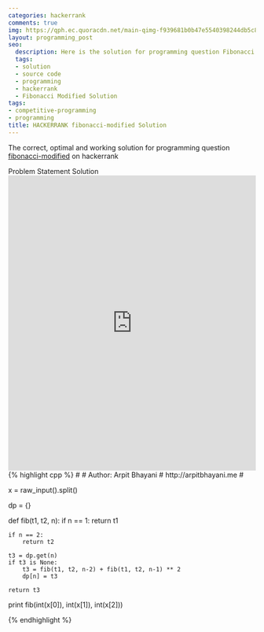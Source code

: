 ```yaml
---
categories: hackerrank
comments: true
img: https://qph.ec.quoracdn.net/main-qimg-f939681b0b47e5540398244db5c8966f?convert_to_webp=true
layout: programming_post
seo:
  description: Here is the solution for programming question Fibonacci Modified on hackerrank
  tags:
  - solution
  - source code
  - programming
  - hackerrank
  - Fibonacci Modified Solution
tags:
- competitive-programming
- programming
title: HACKERRANK fibonacci-modified Solution
---
```

The correct, optimal and working solution for programming question [fibonacci-modified](https://www.hackerrank.com/challenges/fibonacci-modified) on hackerrank

<div class="ui secondary pointing large menu">
  <a class="grey item" data-tab="problem-statement">
    Problem Statement
  </a>
  <a class="active item grey" data-tab="solution">
    Solution
  </a>
</div>
<div class="ui bottom attached tab" data-tab="problem-statement">
    <iframe src="https://www.hackerrank.com/challenges/fibonacci-modified" width="100%" height="600px" style="overflow: scroll; border: none;"></iframe>
</div>
<div class="ui bottom attached active tab" data-tab="solution">
{% highlight cpp %}
#
#  Author: Arpit Bhayani
#  http://arpitbhayani.me
#

x = raw_input().split()

dp = {}


def fib(t1, t2, n):
    if n == 1:
        return t1

    if n == 2:
        return t2

    t3 = dp.get(n)
    if t3 is None:
        t3 = fib(t1, t2, n-2) + fib(t1, t2, n-1) ** 2
        dp[n] = t3

    return t3

print fib(int(x[0]), int(x[1]), int(x[2]))

{% endhighlight %}
</div>

